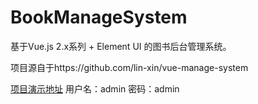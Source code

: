﻿# BookManageSystem #
基于Vue.js 2.x系列 + Element UI 的图书后台管理系统。


项目源自于https://github.com/lin-xin/vue-manage-system

[项目演示地址](http://118.89.159.95:8080/bookmanage)
用户名：admin
密码：admin

